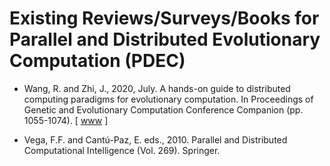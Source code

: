 # Existing Reviews/Surveys/Books for Parallel and Distributed Evolutionary Computation (PDEC)

* Wang, R. and Zhi, J., 2020, July. A hands-on guide to distributed computing paradigms for evolutionary computation. In Proceedings of Genetic and Evolutionary Computation Conference Companion (pp. 1055-1074). [ [www](https://dl.acm.org/doi/abs/10.1145/3377929.3389880) ]

* Vega, F.F. and Cantú-Paz, E. eds., 2010. Parallel and Distributed Computational Intelligence (Vol. 269). Springer.
